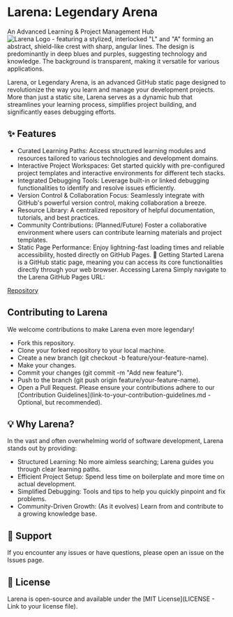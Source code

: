 # Larena: Legendary Arena
An Advanced Learning & Project Management Hub
![Larena Logo - 
featuring a stylized, interlocked "L" and "A" forming an abstract, shield-like crest with sharp, angular lines. The design is predominantly in deep blues and purples, suggesting technology and knowledge. The background is transparent, making it versatile for various applications.
](https://aohycent.github.io/larena/logo.jpg)

Larena, or Legendary Arena, is an advanced GitHub static page designed to revolutionize the way you learn and manage your development projects. More than just a static site, Larena serves as a dynamic hub that streamlines your learning process, simplifies project building, and significantly eases debugging efforts.

## ✨ Features
 * Curated Learning Paths: Access structured learning modules and resources tailored to various technologies and development domains.
 * Interactive Project Workspaces: Get started quickly with pre-configured project templates and interactive environments for different tech stacks.
 * Integrated Debugging Tools: Leverage built-in or linked debugging functionalities to identify and resolve issues efficiently.
 * Version Control & Collaboration Focus: Seamlessly integrate with GitHub's powerful version control, making collaboration a breeze.
 * Resource Library: A centralized repository of helpful documentation, tutorials, and best practices.
 * Community Contributions: (Planned/Future) Foster a collaborative environment where users can contribute learning materials and project templates.
 * Static Page Performance: Enjoy lightning-fast loading times and reliable accessibility, hosted directly on GitHub Pages.
🚀 Getting Started
Larena is a GitHub static page, meaning you can access its core functionalities directly through your web browser.
Accessing Larena
Simply navigate to the Larena GitHub Pages URL:

[Repository](https://aohycent.github.io/larena)

## Contributing to Larena

We welcome contributions to make Larena even more legendary!
 * Fork this repository.
 * Clone your forked repository to your local machine.
 * Create a new branch (git checkout -b feature/your-feature-name).
 * Make your changes.
 * Commit your changes (git commit -m "Add new feature").
 * Push to the branch (git push origin feature/your-feature-name).
 * Open a Pull Request.
Please ensure your contributions adhere to our [Contribution Guidelines](link-to-your-contribution-guidelines.md - Optional, but recommended).

## 💡 Why Larena?

In the vast and often overwhelming world of software development, Larena stands out by providing:
 * Structured Learning: No more aimless searching; Larena guides you through clear learning paths.
 * Efficient Project Setup: Spend less time on boilerplate and more time on actual development.
 * Simplified Debugging: Tools and tips to help you quickly pinpoint and fix problems.
 * Community-Driven Growth: (As it evolves) Learn from and contribute to a growing knowledge base.

## 🤝 Support

If you encounter any issues or have questions, please open an issue on the Issues page.

## 📄 License
Larena is open-source and available under the [MIT License](LICENSE - Link to your license file).
